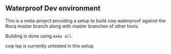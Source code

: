 ## Waterproof Dev environment

This is a meta-project providing a setup to build coq-waterproof against the Rocq master branch along with master branches of other tools.

Building is done using `make all`.

coq-lsp is currently untested in this setup.
